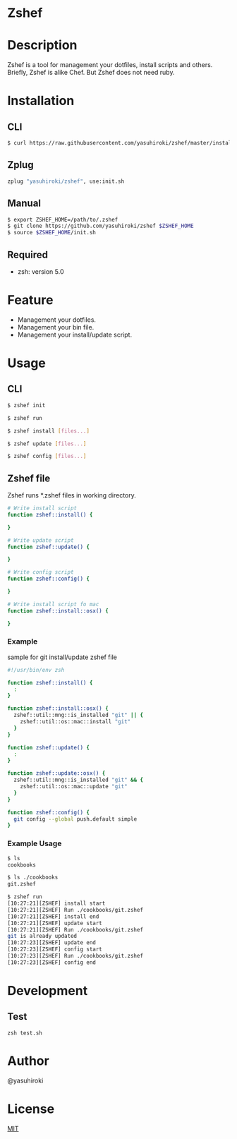 # Zshef

# Description

Zshef is a tool for management your dotfiles, install scripts and others.  
Briefly, Zshef is alike Chef.  But Zshef does not need ruby.

# Installation

## CLI

```sh
$ curl https://raw.githubusercontent.com/yasuhiroki/zshef/master/install.sh | sh
```

## Zplug

```sh
zplug "yasuhiroki/zshef", use:init.sh
```

## Manual

```sh
$ export ZSHEF_HOME=/path/to/.zshef
$ git clone https://github.com/yasuhiroki/zshef $ZSHEF_HOME
$ source $ZSHEF_HOME/init.sh
```

## Required

- zsh: version 5.0

# Feature

- Management your dotfiles.
- Management your bin file.
- Management your install/update script.

# Usage

## CLI

```sh
$ zshef init
```

```sh
$ zshef run
```

```sh
$ zshef install [files...]
```

```sh
$ zshef update [files...]
```

```sh
$ zshef config [files...]
```

## Zshef file

Zshef runs \*.zshef files in working directory.

```sh
# Write install script
function zshef::install() {

}
```

```sh
# Write update script
function zshef::update() {

}
```

```sh
# Write config script
function zshef::config() {

}
```

```sh
# Write install script fo mac
function zshef::install::osx() {

}
```

### Example

sample for git install/update zshef file

```sh
#!/usr/bin/env zsh

function zshef::install() {
  :
}

function zshef::install::osx() {
  zshef::util::mng::is_installed "git" || {
    zshef::util::os::mac::install "git"
  }
}

function zshef::update() {
  :
}

function zshef::update::osx() {
  zshef::util::mng::is_installed "git" && {
    zshef::util::os::mac::update "git"
  }
}

function zshef::config() {
  git config --global push.default simple
}
```

### Example Usage

```sh
$ ls
cookbooks

$ ls ./cookbooks
git.zshef

$ zshef run
[10:27:21][ZSHEF] install start
[10:27:21][ZSHEF] Run ./cookbooks/git.zshef
[10:27:21][ZSHEF] install end
[10:27:21][ZSHEF] update start
[10:27:21][ZSHEF] Run ./cookbooks/git.zshef
git is already updated
[10:27:23][ZSHEF] update end
[10:27:23][ZSHEF] config start
[10:27:23][ZSHEF] Run ./cookbooks/git.zshef
[10:27:23][ZSHEF] config end
```

# Development

## Test

`zsh test.sh`

# Author

@yasuhiroki

# License

[MIT](./LICENSE)
